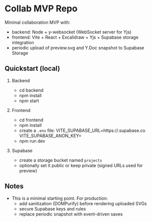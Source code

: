 # Collab MVP Repo
Minimal collaboration MVP with:
- backend: Node + y-websocket (WebSocket server for Yjs)
- frontend: Vite + React + Excalidraw + Yjs + Supabase storage integration
- periodic upload of preview.svg and Y.Doc snapshot to Supabase Storage

## Quickstart (local)

1. Backend
   - cd backend
   - npm install
   - npm start

2. Frontend
   - cd frontend
   - npm install
   - create a `.env` file:
     VITE_SUPABASE_URL=https://<your>.supabase.co
     VITE_SUPABASE_ANON_KEY=<anon-key>
   - npm run dev

3. Supabase
   - create a storage bucket named `projects`
   - optionally set it public or keep private (signed URLs used for preview)

## Notes
- This is a minimal starting point. For production:
  - add sanitization (DOMPurify) before rendering uploaded SVGs
  - secure Supabase keys and rules
  - replace periodic snapshot with event-driven saves

